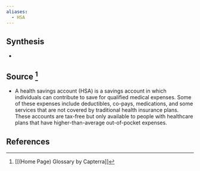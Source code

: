 ```yaml
---
aliases:
  - HSA
---
```

## Synthesis
- 
## Source [^1]
- A health savings account (HSA) is a savings account in which individuals can contribute to save for qualified medical expenses. Some of these expenses include deductibles, co-pays, medications, and some services that are not covered by traditional health insurance plans. These accounts are tax-free but only available to people with healthcare plans that have higher-than-average out-of-pocket expenses.
## References

[^1]: [[(Home Page) Glossary by Capterra]]